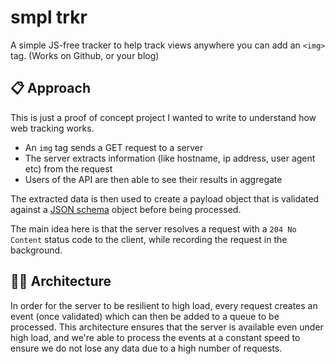 # smpl trkr

A simple JS-free tracker to help track views anywhere you can add an `<img>` tag. (Works on Github, or your blog)

## 📋 Approach

This is just a proof of concept project I wanted to write to understand how web tracking works. 

- An `img` tag sends a GET request to a server
- The server extracts information (like hostname, ip address, user agent etc) from the request
- Users of the API are then able to see their results in aggregate

The extracted data is then used to create a payload object that is validated against a [JSON schema](https://json-schema.org/) object before being processed.

The main idea here is that the server resolves a request with a `204 No Content` status code to the client, while recording the request in the background.

## 👷‍♂️ Architecture

In order for the server to be resilient to high load, every request creates an event (once validated) which can then be added to a queue to be processed. This architecture ensures that the server is available even under high load, and we're able to process the events at a constant speed to ensure we do not lose any data due to a high number of requests.
